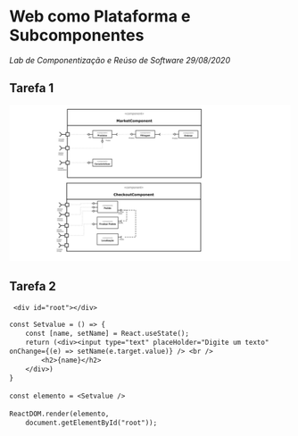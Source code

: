 # Web como Plataforma e Subcomponentes
*Lab de Componentização e Reúso de Software 29/08/2020*

## Tarefa 1

  ![Tarefa1](images/image1.jpg)

## Tarefa 2

````
 <div id="root"></div>
````

````
const Setvalue = () => {
    const [name, setName] = React.useState();
    return (<div><input type="text" placeHolder="Digite um texto" onChange={(e) => setName(e.target.value)} /> <br />
        <h2>{name}</h2>
    </div>)
}

const elemento = <Setvalue />

ReactDOM.render(elemento,
    document.getElementById("root"));

````
